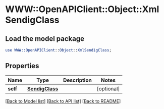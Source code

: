 # WWW::OpenAPIClient::Object::XmlSendigClass

## Load the model package
```perl
use WWW::OpenAPIClient::Object::XmlSendigClass;
```

## Properties
Name | Type | Description | Notes
------------ | ------------- | ------------- | -------------
**self** | [**SendigClass**](SendigClass.md) |  | [optional] 

[[Back to Model list]](../README.md#documentation-for-models) [[Back to API list]](../README.md#documentation-for-api-endpoints) [[Back to README]](../README.md)


